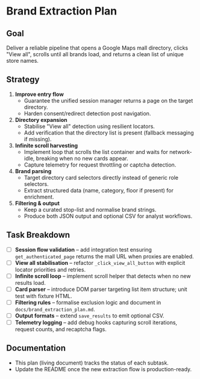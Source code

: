 # Brand Extraction Plan

## Goal
Deliver a reliable pipeline that opens a Google Maps mall directory, clicks "View all", scrolls until all brands load, and returns a clean list of unique store names.

## Strategy
1. **Improve entry flow**
   - Guarantee the unified session manager returns a page on the target directory.
   - Harden consent/redirect detection post navigation.
2. **Directory expansion**
   - Stabilise "View all" detection using resilient locators.
   - Add verification that the directory list is present (fallback messaging if missing).
3. **Infinite scroll harvesting**
   - Implement loop that scrolls the list container and waits for network-idle, breaking when no new cards appear.
   - Capture telemetry for request throttling or captcha detection.
4. **Brand parsing**
   - Target directory card selectors directly instead of generic role selectors.
   - Extract structured data (name, category, floor if present) for enrichment.
5. **Filtering & output**
   - Keep a curated stop-list and normalise brand strings.
   - Produce both JSON output and optional CSV for analyst workflows.

## Task Breakdown
- [ ] **Session flow validation** – add integration test ensuring `get_authenticated_page` returns the mall URL when proxies are enabled.
- [ ] **View all stabilisation** – refactor `_click_view_all_button` with explicit locator priorities and retries.
- [ ] **Infinite scroll loop** – implement scroll helper that detects when no new results load.
- [ ] **Card parser** – introduce DOM parser targeting list item structure; unit test with fixture HTML.
- [ ] **Filtering rules** – formalise exclusion logic and document in `docs/brand_extraction_plan.md`.
- [ ] **Output formats** – extend `save_results` to emit optional CSV.
- [ ] **Telemetry logging** – add debug hooks capturing scroll iterations, request counts, and recaptcha flags.

## Documentation
- This plan (living document) tracks the status of each subtask.
- Update the README once the new extraction flow is production-ready.
